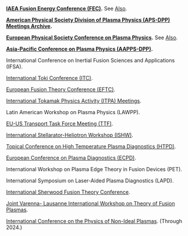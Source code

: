 **[IAEA Fusion Energy Conference (FEC)](https://nucleus.iaea.org/sites/fusionportal/Pages/fec-landing.aspx).** See [Also](https://wiki.fusion.ciemat.es/wiki/IAEA_Fusion_Energy_Conference).

**[American Physical Society Division of Plasma Physics (APS-DPP) Meetings Archive](https://engage.aps.org/dpp/meetings/archives).**

**[European Physical Society Conference on Plasma Physics](https://wiki.fusion.ciemat.es/wiki/European_Physical_Society_Conference_on_Plasma_Physics).** See [Also](https://lac913.epfl.ch/epsppd3/).

**[Asia-Pacific Conference on Plasma Physics (AAPPS-DPP)](https://www.aappsdpp.org/AAPPSDPPF/Meetings.html).**

International Conference on Inertial Fusion Sciences and Applications (IFSA).

[International Toki Conference (ITC)](https://www.nifs.ac.jp/en/itc/).

[European Fusion Theory Conference (EFTC)](https://wiki.fusion.ciemat.es/wiki/European_Fusion_Theory_Conference).

[International Tokamak Physics Activity (ITPA) Meetings](https://www.iter.org/scientists/itpa/itpa-meetings).

Latin American Workshop on Plasma Physics (LAWPP).

[EU-US Transport Task Force Meeting (TTF)](https://wiki.fusion.ciemat.es/wiki/EU-US_Transport_Task_Force_Meeting).

[International Stellarator-Heliotron Workshop (ISHW)](https://www.ipp.mpg.de/4022808/ISHW).

[Topical Conference on High Temperature Plasma Diagnostics (HTPD)](https://wiki.fusion.ciemat.es/wiki/Topical_Conference_on_High_Temperature_Plasma_Diagnostics).

[European Conference on Plasma Diagnostics (ECPD)](https://wiki.fusion.ciemat.es/wiki/European_Conference_on_Plasma_Diagnostics).

International Workshop on Plasma Edge Theory in Fusion Devices (PET).

International Symposium on Laser-Aided Plasma Diagnostics (LAPD).

[International Sherwood Fusion Theory Conference](http://www.sherwoodtheory.org/conferences.php).

[Joint Varenna- Lausanne International Workshop on Theory of Fusion Plasmas](https://varenna-lausanne.epfl.ch/).

[International Conference on the Physics of Non-Ideal Plasmas](https://pnp.web.ox.ac.uk/). (Through 2024.)
